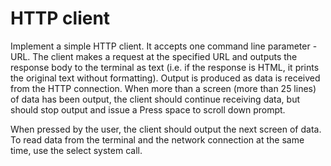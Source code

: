 # HTTP client

Implement a simple HTTP client. It accepts one command line parameter - URL. The client makes a request at the specified URL and outputs the response body to the terminal as text (i.e. if the response is HTML, it prints the original text without formatting). Output is produced as data is received from the HTTP connection. When more than a screen (more than 25 lines) of data has been output, the client should continue receiving data, but should stop output and issue a Press space to scroll down prompt.

When pressed by the user, the client should output the next screen of data. To read data from the terminal and the network connection at the same time, use the select system call.
